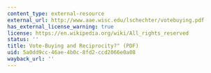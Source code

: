 ```yaml
---
content_type: external-resource
external_url: http://www.aae.wisc.edu/lschechter/votebuying.pdf
has_external_license_warning: true
license: https://en.wikipedia.org/wiki/All_rights_reserved
status: ''
title: Vote-Buying and Reciprocity?" (PDF)
uid: 5a0dd9cc-46ae-4b0c-8fd2-ccd2066e0a08
wayback_url: ''
---
```

